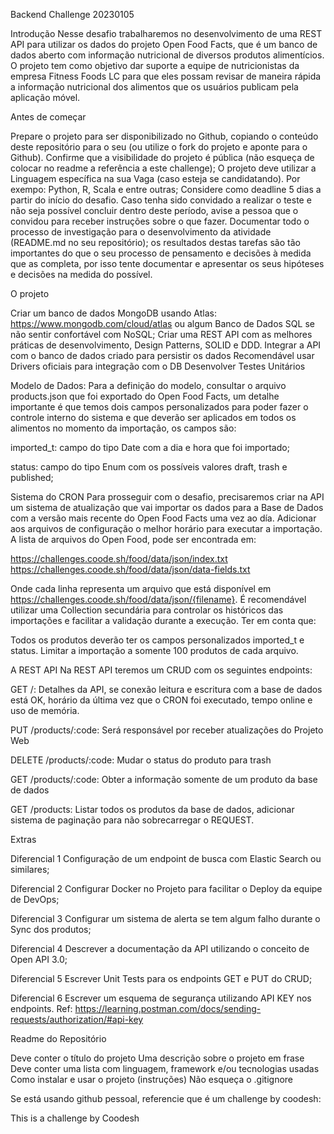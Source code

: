 Backend Challenge 20230105

Introdução
Nesse desafio trabalharemos no desenvolvimento de uma REST API para utilizar os dados do projeto Open Food Facts, que é um banco de dados aberto com informação nutricional de diversos produtos alimentícios.
O projeto tem como objetivo dar suporte a equipe de nutricionistas da empresa Fitness Foods LC para que eles possam revisar de maneira rápida a informação nutricional dos alimentos que os usuários publicam pela aplicação móvel.

Antes de começar

Prepare o projeto para ser disponibilizado no Github, copiando o conteúdo deste repositório para o seu (ou utilize o fork do projeto e aponte para o Github). Confirme que a visibilidade do projeto é pública (não esqueça de colocar no readme a referência a este challenge);
O projeto deve utilizar a Linguagem específica na sua Vaga (caso esteja se candidatando). Por exempo: Python, R, Scala e entre outras;
Considere como deadline 5 dias a partir do início do desafio. Caso tenha sido convidado a realizar o teste e não seja possível concluir dentro deste período, avise a pessoa que o convidou para receber instruções sobre o que fazer.
Documentar todo o processo de investigação para o desenvolvimento da atividade (README.md no seu repositório); os resultados destas tarefas são tão importantes do que o seu processo de pensamento e decisões à medida que as completa, por isso tente documentar e apresentar os seus hipóteses e decisões na medida do possível.


O projeto

Criar um banco de dados MongoDB usando Atlas: https://www.mongodb.com/cloud/atlas ou algum Banco de Dados SQL se não sentir confortável com NoSQL;
Criar uma REST API com as melhores práticas de desenvolvimento, Design Patterns, SOLID e DDD.
Integrar a API com o banco de dados criado para persistir os dados
Recomendável usar Drivers oficiais para integração com o DB
Desenvolver Testes Unitários


Modelo de Dados:
Para a definição do modelo, consultar o arquivo products.json que foi exportado do Open Food Facts, um detalhe importante é que temos dois campos personalizados para poder fazer o controle interno do sistema e que deverão ser aplicados em todos os alimentos no momento da importação, os campos são:


imported_t: campo do tipo Date com a dia e hora que foi importado;

status: campo do tipo Enum com os possíveis valores draft, trash e published;


Sistema do CRON
Para prosseguir com o desafio, precisaremos criar na API um sistema de atualização que vai importar os dados para a Base de Dados com a versão mais recente do Open Food Facts uma vez ao día. Adicionar aos arquivos de configuração o melhor horário para executar a importação.
A lista de arquivos do Open Food, pode ser encontrada em:

https://challenges.coode.sh/food/data/json/index.txt
https://challenges.coode.sh/food/data/json/data-fields.txt

Onde cada linha representa um arquivo que está disponível em https://challenges.coode.sh/food/data/json/{filename}.
É recomendável utilizar uma Collection secundária para controlar os históricos das importações e facilitar a validação durante a execução.
Ter em conta que:

Todos os produtos deverão ter os campos personalizados imported_t e status.
Limitar a importação a somente 100 produtos de cada arquivo.


A REST API
Na REST API teremos um CRUD com os seguintes endpoints:


GET /: Detalhes da API, se conexão leitura e escritura com a base de dados está OK, horário da última vez que o CRON foi executado, tempo online e uso de memória.

PUT /products/:code: Será responsável por receber atualizações do Projeto Web

DELETE /products/:code: Mudar o status do produto para trash


GET /products/:code: Obter a informação somente de um produto da base de dados

GET /products: Listar todos os produtos da base de dados, adicionar sistema de paginação para não sobrecarregar o REQUEST.


Extras


Diferencial 1 Configuração de um endpoint de busca com Elastic Search ou similares;

Diferencial 2 Configurar Docker no Projeto para facilitar o Deploy da equipe de DevOps;

Diferencial 3 Configurar um sistema de alerta se tem algum falho durante o Sync dos produtos;

Diferencial 4 Descrever a documentação da API utilizando o conceito de Open API 3.0;

Diferencial 5 Escrever Unit Tests para os endpoints  GET e PUT do CRUD;

Diferencial 6 Escrever um esquema de segurança utilizando API KEY nos endpoints. Ref: https://learning.postman.com/docs/sending-requests/authorization/#api-key



Readme do Repositório

Deve conter o título do projeto
Uma descrição sobre o projeto em frase
Deve conter uma lista com linguagem, framework e/ou tecnologias usadas
Como instalar e usar o projeto (instruções)
Não esqueça o .gitignore

Se está usando github pessoal, referencie que é um challenge by coodesh:


This is a challenge by Coodesh